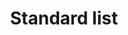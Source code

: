 ---
layout: default
title:  "Standard list"
summary: ""
parent: navigation-patterns
category: navigation-patterns
permalink: /design-standards/navigation-patterns/standard-list/
---